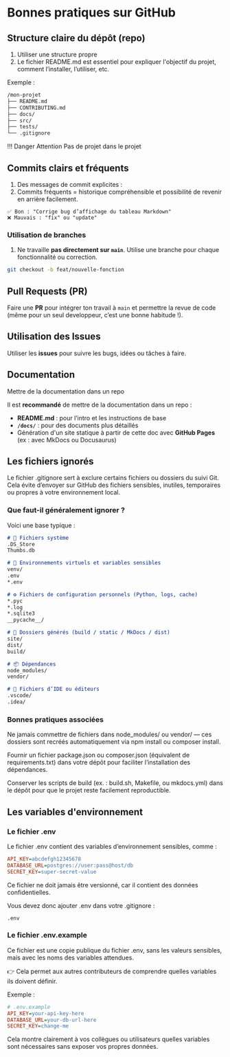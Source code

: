# Bonnes pratiques sur GitHub

## Structure claire du dépôt (repo)

1. Utiliser une structure propre
2. Le fichier README.md est essentiel pour expliquer l'objectif du projet, comment l’installer, l’utiliser, etc.

Exemple : 

```bash
/mon-projet
├── README.md
├── CONTRIBUTING.md
├── docs/
├── src/
├── tests/
└── .gitignore
```

!!! Danger Attention
    Pas de projet dans le projet

## Commits clairs et fréquents

1. Des messages de commit explicites :
2. Commits fréquents = historique compréhensible et possibilité de revenir en arrière facilement.

  ```
  ✅ Bon : "Corrige bug d’affichage du tableau Markdown"
  ❌ Mauvais : "fix" ou "update"
  ```

### Utilisation de branches

1. Ne travaille **pas directement sur `main`**. Utilise une branche pour chaque fonctionnalité ou correction.

```bash
git checkout -b feat/nouvelle-fonction
```

## Pull Requests (PR)

Faire une **PR** pour intégrer ton travail à `main` et permettre la revue de code (même pour un seul developpeur, c’est une bonne habitude !).

## Utilisation des Issues

Utiliser les **issues** pour suivre les bugs, idées ou tâches à faire.

## Documentation 

Mettre de la documentation dans un repo

Il est **recommandé** de mettre de la documentation dans un repo :

* **README.md** : pour l’intro et les instructions de base
* **`/docs/`** : pour des documents plus détaillés
* Génération d'un site statique à partir de cette doc avec **GitHub Pages** (ex : avec MkDocs ou Docusaurus)


## Les fichiers ignorés

Le fichier .gitignore sert à exclure certains fichiers ou dossiers du suivi Git. Cela évite d’envoyer sur GitHub des fichiers sensibles, inutiles, temporaires ou propres à votre environnement local.

### Que faut-il généralement ignorer ?

Voici une base typique :
```markdown
# 📁 Fichiers système
.DS_Store
Thumbs.db

# 🧪 Environnements virtuels et variables sensibles
venv/
.env
*.env

# ⚙️ Fichiers de configuration personnels (Python, logs, cache)
*.pyc
*.log
*.sqlite3
__pycache__/

# 🚧 Dossiers générés (build / static / MkDocs / dist)
site/
dist/
build/

# 📦 Dépendances
node_modules/
vendor/

# 🧠 Fichiers d’IDE ou éditeurs
.vscode/
.idea/
```

### Bonnes pratiques associées

Ne jamais commettre de fichiers dans node_modules/ ou vendor/ — ces dossiers sont recréés automatiquement via npm install ou composer install.

Fournir un fichier package.json ou composer.json (équivalent de requirements.txt) dans votre dépôt pour faciliter l’installation des dépendances.

Conserver les scripts de build (ex. : build.sh, Makefile, ou mkdocs.yml) dans le dépôt pour que le projet reste facilement reproductible.


## Les variables d'environnement

### Le fichier .env

Le fichier .env contient des variables d’environnement sensibles, comme :

```ini
API_KEY=abcdefgh12345678
DATABASE_URL=postgres://user:pass@host/db
SECRET_KEY=super-secret-value
```

Ce fichier ne doit jamais être versionné, car il contient des données confidentielles.

Vous devez donc ajouter .env dans votre .gitignore :
```gitignore
.env
```

### Le fichier .env.example

Ce fichier est une copie publique du fichier .env, sans les valeurs sensibles, mais avec les noms des variables attendues.

👉 Cela permet aux autres contributeurs de comprendre quelles variables ils doivent définir.

Exemple :
```ini
# .env.example
API_KEY=your-api-key-here
DATABASE_URL=your-db-url-here
SECRET_KEY=change-me
```

Cela montre clairement à vos collègues ou utilisateurs quelles variables sont nécessaires sans exposer vos propres données.